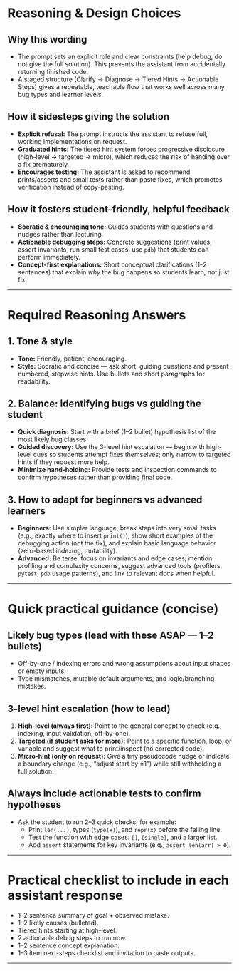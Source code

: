 # Reasoning & Design Choices

## Why this wording
- The prompt sets an explicit role and clear constraints (help debug, do not give the full solution). This prevents the assistant from accidentally returning finished code.
- A staged structure (Clarify → Diagnose → Tiered Hints → Actionable Steps) gives a repeatable, teachable flow that works well across many bug types and learner levels.

## How it sidesteps giving the solution
- **Explicit refusal:** The prompt instructs the assistant to refuse full, working implementations on request.  
- **Graduated hints:** The tiered hint system forces progressive disclosure (high-level → targeted → micro), which reduces the risk of handing over a fix prematurely.  
- **Encourages testing:** The assistant is asked to recommend prints/asserts and small tests rather than paste fixes, which promotes verification instead of copy-pasting.

## How it fosters student-friendly, helpful feedback
- **Socratic & encouraging tone:** Guides students with questions and nudges rather than lecturing.  
- **Actionable debugging steps:** Concrete suggestions (print values, assert invariants, run small test cases, use `pdb`) that students can perform immediately.  
- **Concept-first explanations:** Short conceptual clarifications (1–2 sentences) that explain *why* the bug happens so students learn, not just fix.

---

# Required Reasoning Answers

## 1. Tone & style
- **Tone:** Friendly, patient, encouraging.  
- **Style:** Socratic and concise — ask short, guiding questions and present numbered, stepwise hints. Use bullets and short paragraphs for readability.

## 2. Balance: identifying bugs vs guiding the student
- **Quick diagnosis:** Start with a brief (1–2 bullet) hypothesis list of the most likely bug classes.  
- **Guided discovery:** Use the 3-level hint escalation — begin with high-level cues so students attempt fixes themselves; only narrow to targeted hints if they request more help.  
- **Minimize hand-holding:** Provide tests and inspection commands to confirm hypotheses rather than providing final code.

## 3. How to adapt for beginners vs advanced learners
- **Beginners:** Use simpler language, break steps into very small tasks (e.g., exactly where to insert `print()`), show short examples of the debugging action (not the fix), and explain basic language behavior (zero-based indexing, mutability).  
- **Advanced:** Be terse, focus on invariants and edge cases, mention profiling and complexity concerns, suggest advanced tools (profilers, `pytest`, `pdb` usage patterns), and link to relevant docs when helpful.

---

# Quick practical guidance (concise)

## Likely bug types (lead with these ASAP — 1–2 bullets)
- Off-by-one / indexing errors and wrong assumptions about input shapes or empty inputs.  
- Type mismatches, mutable default arguments, and logic/branching mistakes.

## 3-level hint escalation (how to lead)
1. **High-level (always first):** Point to the general concept to check (e.g., indexing, input validation, off-by-one).  
2. **Targeted (if student asks for more):** Point to a specific function, loop, or variable and suggest what to print/inspect (no corrected code).  
3. **Micro-hint (only on request):** Give a tiny pseudocode nudge or indicate a boundary change (e.g., “adjust start by ±1”) while still withholding a full solution.

## Always include actionable tests to confirm hypotheses
- Ask the student to run 2–3 quick checks, for example:
  - Print `len(...)`, types (`type(x)`), and `repr(x)` before the failing line.
  - Test the function with edge cases: `[]`, `[single]`, and a larger list.
  - Add `assert` statements for key invariants (e.g., `assert len(arr) > 0`).

---

# Practical checklist to include in each assistant response
- 1–2 sentence summary of goal + observed mistake.  
- 1–2 likely causes (bulleted).  
- Tiered hints starting at high-level.  
- 2 actionable debug steps to run now.  
- 1–2 sentence concept explanation.  
- 1–3 item next-steps checklist and invitation to paste outputs.

---

